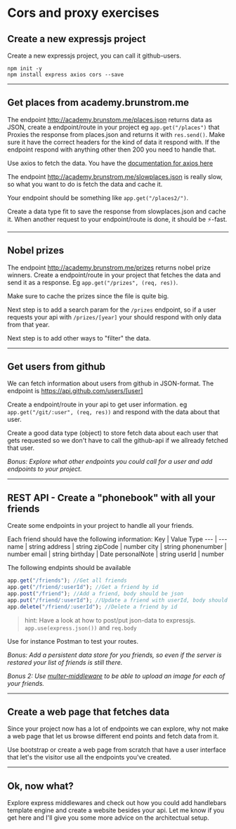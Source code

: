 # Cors and proxy exercises

## Create a new expressjs project

Create a new expressjs project, you can call it github-users.

```console
npm init -y
npm install express axios cors --save
```

---

## Get places from academy.brunstrom.me

The endpoint http://academy.brunstom.me/places.json returns data as JSON, create a endpoint/route in your project eg `app.get("/places")` that Proxies the response from places.json and returns it with `res.send()`. Make sure it have the correct headers for the kind of data it respond with. If the endpoint respond with anything other then 200 you need to handle that.

Use axios to fetch the data. You have the [documentation for axios here](https://github.com/axios/axios)

The endpoint http://academy.brunstrom.me/slowplaces.json is really slow, so what you want to do is fetch the data and cache it.

Your endpoint should be something like `app.get("/places2/")`.

Create a data type fit to save the response from slowplaces.json and cache it. When another request to your endpoint/route is done, it should be ⚡-fast.

---

## Nobel prizes

The endpoint http://academy.brunstrom.me/prizes returns nobel prize winners. Create a endpoint/route in your project that fetches the data and send it as a response. Eg `app.get("/prizes", (req, res))`.

Make sure to cache the prizes since the file is quite big.

Next step is to add a search param for the `/prizes` endpoint, so if a user requests your api with `/prizes/[year]` your should respond with only data from that year.

Next step is to add other ways to "filter" the data.

---

## Get users from github

We can fetch information about users from github in JSON-format. The endpoint is https://api.github.com/users/[user]

Create a endpoint/route in your api to get user information. eg `app.get("/git/:user", (req, res))` and respond with the data about that user.

Create a good data type (object) to store fetch data about each user that gets requested so we don't have to call the github-api if we allready fetched that user.

_Bonus: Explore what other endpoints you could call for a user and add endpoints to your project._

---

## REST API - Create a "phonebook" with all your friends

Create some endpoints in your project to handle all your friends.

Each friend should have the following information:
Key | Value Type
--- | ---
name | string
address | string
zipCode | number
city | string
phonenumber | number
email | string
birthday | Date
personalNote | string
userId | number

The following endpints should be available

```javascript
app.get("/friends"); //Get all friends
app.get("/friend/:userId"); //Get a friend by id
app.post("/friend"); //Add a friend, body should be json
app.put("/friend/:userId"); //Update a friend with userId, body should be json
app.delete("/friend/:userId"); //Delete a friend by id
```

> hint: Have a look at how to post/put json-data to expressjs. `app.use(express.json())` and `req.body`

Use for instance Postman to test your routes.

_Bonus: Add a persistent data store for you friends, so even if the server is restared your list of friends is still there._

_Bonus 2: Use [multer-middleware](http://expressjs.com/en/resources/middleware/multer.html) to be able to upload an image for each of your friends._

---

## Create a web page that fetches data

Since your project now has a lot of endpoints we can explore, why not make a web page that let us browse different end points and fetch data from it.

Use bootstrap or create a web page from scratch that have a user interface that let's the visitor use all the endpoints you've created.

---

## Ok, now what?

Explore express middlewares and check out how you could add handlebars template engine and create a website besides your api. Let me know if you get here and I'll give you some more advice on the architectual setup.
